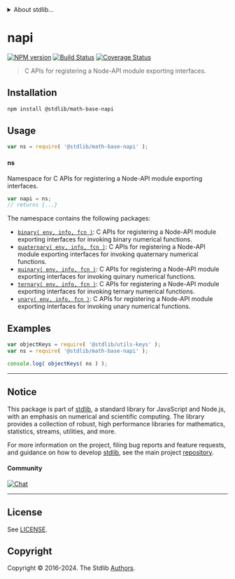 <!--

@license Apache-2.0

Copyright (c) 2021 The Stdlib Authors.

Licensed under the Apache License, Version 2.0 (the "License");
you may not use this file except in compliance with the License.
You may obtain a copy of the License at

   http://www.apache.org/licenses/LICENSE-2.0

Unless required by applicable law or agreed to in writing, software
distributed under the License is distributed on an "AS IS" BASIS,
WITHOUT WARRANTIES OR CONDITIONS OF ANY KIND, either express or implied.
See the License for the specific language governing permissions and
limitations under the License.

-->


<details>
  <summary>
    About stdlib...
  </summary>
  <p>We believe in a future in which the web is a preferred environment for numerical computation. To help realize this future, we've built stdlib. stdlib is a standard library, with an emphasis on numerical and scientific computation, written in JavaScript (and C) for execution in browsers and in Node.js.</p>
  <p>The library is fully decomposable, being architected in such a way that you can swap out and mix and match APIs and functionality to cater to your exact preferences and use cases.</p>
  <p>When you use stdlib, you can be absolutely certain that you are using the most thorough, rigorous, well-written, studied, documented, tested, measured, and high-quality code out there.</p>
  <p>To join us in bringing numerical computing to the web, get started by checking us out on <a href="https://github.com/stdlib-js/stdlib">GitHub</a>, and please consider <a href="https://opencollective.com/stdlib">financially supporting stdlib</a>. We greatly appreciate your continued support!</p>
</details>

# napi

[![NPM version][npm-image]][npm-url] [![Build Status][test-image]][test-url] [![Coverage Status][coverage-image]][coverage-url] <!-- [![dependencies][dependencies-image]][dependencies-url] -->

> C APIs for registering a Node-API module exporting interfaces.

<section class="installation">

## Installation

```bash
npm install @stdlib/math-base-napi
```

</section>

<section class="usage">

## Usage

```javascript
var ns = require( '@stdlib/math-base-napi' );
```

#### ns

Namespace for C APIs for registering a Node-API module exporting interfaces.

```javascript
var napi = ns;
// returns {...}
```

The namespace contains the following packages:

<!-- <toc pattern="*"> -->

<div class="namespace-toc">

-   <span class="signature">[`binary( env, info, fcn )`][@stdlib/math/base/napi/binary]</span><span class="delimiter">: </span><span class="description">C APIs for registering a Node-API module exporting interfaces for invoking binary numerical functions.</span>
-   <span class="signature">[`quaternary( env, info, fcn )`][@stdlib/math/base/napi/quaternary]</span><span class="delimiter">: </span><span class="description">C APIs for registering a Node-API module exporting interfaces for invoking quaternary numerical functions.</span>
-   <span class="signature">[`quinary( env, info, fcn )`][@stdlib/math/base/napi/quinary]</span><span class="delimiter">: </span><span class="description">C APIs for registering a Node-API module exporting interfaces for invoking quinary numerical functions.</span>
-   <span class="signature">[`ternary( env, info, fcn )`][@stdlib/math/base/napi/ternary]</span><span class="delimiter">: </span><span class="description">C APIs for registering a Node-API module exporting interfaces for invoking ternary numerical functions.</span>
-   <span class="signature">[`unary( env, info, fcn )`][@stdlib/math/base/napi/unary]</span><span class="delimiter">: </span><span class="description">C APIs for registering a Node-API module exporting interfaces for invoking unary numerical functions.</span>

</div>

<!-- </toc> -->

</section>

<!-- /.usage -->

<section class="examples">

## Examples

<!-- TODO: better examples -->

<!-- eslint no-undef: "error" -->

```javascript
var objectKeys = require( '@stdlib/utils-keys' );
var ns = require( '@stdlib/math-base-napi' );

console.log( objectKeys( ns ) );
```

</section>

<!-- /.examples -->

<!-- Section for related `stdlib` packages. Do not manually edit this section, as it is automatically populated. -->

<section class="related">

</section>

<!-- /.related -->

<!-- Section for all links. Make sure to keep an empty line after the `section` element and another before the `/section` close. -->


<section class="main-repo" >

* * *

## Notice

This package is part of [stdlib][stdlib], a standard library for JavaScript and Node.js, with an emphasis on numerical and scientific computing. The library provides a collection of robust, high performance libraries for mathematics, statistics, streams, utilities, and more.

For more information on the project, filing bug reports and feature requests, and guidance on how to develop [stdlib][stdlib], see the main project [repository][stdlib].

#### Community

[![Chat][chat-image]][chat-url]

---

## License

See [LICENSE][stdlib-license].


## Copyright

Copyright &copy; 2016-2024. The Stdlib [Authors][stdlib-authors].

</section>

<!-- /.stdlib -->

<!-- Section for all links. Make sure to keep an empty line after the `section` element and another before the `/section` close. -->

<section class="links">

[npm-image]: http://img.shields.io/npm/v/@stdlib/math-base-napi.svg
[npm-url]: https://npmjs.org/package/@stdlib/math-base-napi

[test-image]: https://github.com/stdlib-js/math-base-napi/actions/workflows/test.yml/badge.svg?branch=v0.3.0
[test-url]: https://github.com/stdlib-js/math-base-napi/actions/workflows/test.yml?query=branch:v0.3.0

[coverage-image]: https://img.shields.io/codecov/c/github/stdlib-js/math-base-napi/main.svg
[coverage-url]: https://codecov.io/github/stdlib-js/math-base-napi?branch=main

<!--

[dependencies-image]: https://img.shields.io/david/stdlib-js/math-base-napi.svg
[dependencies-url]: https://david-dm.org/stdlib-js/math-base-napi/main

-->

[chat-image]: https://img.shields.io/gitter/room/stdlib-js/stdlib.svg
[chat-url]: https://app.gitter.im/#/room/#stdlib-js_stdlib:gitter.im

[stdlib]: https://github.com/stdlib-js/stdlib

[stdlib-authors]: https://github.com/stdlib-js/stdlib/graphs/contributors

[stdlib-license]: https://raw.githubusercontent.com/stdlib-js/math-base-napi/main/LICENSE

<!-- <toc-links> -->

[@stdlib/math/base/napi/binary]: https://github.com/stdlib-js/math-base-napi-binary

[@stdlib/math/base/napi/quaternary]: https://github.com/stdlib-js/math-base-napi-quaternary

[@stdlib/math/base/napi/quinary]: https://github.com/stdlib-js/math-base-napi-quinary

[@stdlib/math/base/napi/ternary]: https://github.com/stdlib-js/math-base-napi-ternary

[@stdlib/math/base/napi/unary]: https://github.com/stdlib-js/math-base-napi-unary

<!-- </toc-links> -->

</section>

<!-- /.links -->
